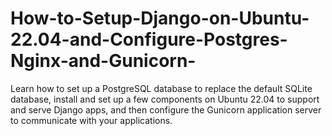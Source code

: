 # How-to-Setup-Django-on-Ubuntu-22.04-and-Configure-Postgres-Nginx-and-Gunicorn-
Learn how to set up a PostgreSQL database to replace the default SQLite database, install and set up a few components on Ubuntu 22.04 to support and serve Django apps, and then configure the Gunicorn application server to communicate with your applications.
